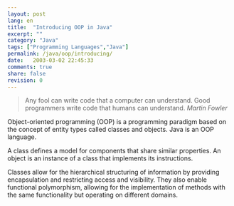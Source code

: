```yaml
---
layout: post
lang: en
title:  "Introducing OOP in Java"
excerpt: ""
category: "Java"
tags: ["Programming Languages","Java"]
permalink: /java/oop/introducing/
date:   2003-03-02 22:45:33
comments: true
share: false
revision: 0
--- 
```


> Any fool can write code that a computer can understand. Good programmers write code that humans can understand.
> <cite>Martin Fowler</cite>

Object-oriented programming (OOP) is a programming paradigm based on the concept of entity types called classes and objects. Java is an OOP language.

A class defines a model for components that share similar properties. An object is an instance of a class that implements its instructions.

Classes allow for the hierarchical structuring of information by providing encapsulation and restricting access and visibility. They also enable functional polymorphism, allowing for the implementation of methods with the same functionality but operating on different domains.